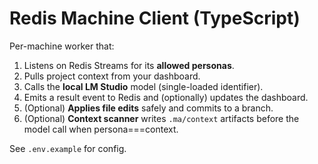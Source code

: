 # Redis Machine Client (TypeScript)

Per-machine worker that:
1) Listens on Redis Streams for its **allowed personas**.
2) Pulls project context from your dashboard.
3) Calls the **local LM Studio** model (single-loaded identifier).
4) Emits a result event to Redis and (optionally) updates the dashboard.
5) (Optional) **Applies file edits** safely and commits to a branch.
6) (Optional) **Context scanner** writes `.ma/context` artifacts before the model call when persona===context.

See `.env.example` for config.
